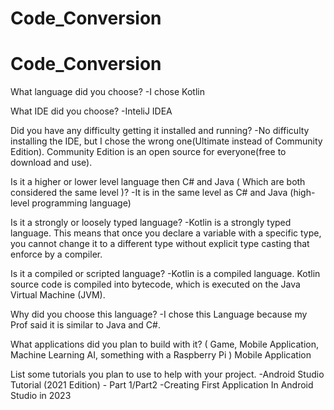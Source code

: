 # Code_Conversion
# Code_Conversion
 What language did you choose?
 -I chose Kotlin

What IDE did you choose?
-InteliJ IDEA

Did you have any difficulty getting it installed and running?
-No difficulty installing the IDE, but I chose the wrong one(Ultimate instead of Community Edition).
 Community Edition is an open source for everyone(free to download and use).
 

Is it a higher or lower level language then C# and Java ( Which are both considered the same level )?
-It is in the same level as C# and Java (high-level programming language)

Is it a strongly or loosely typed language?
-Kotlin is a strongly typed language.  This means that once you declare a variable with a specific
type, you cannot change it to a different type without explicit type casting that enforce by a compiler.

Is it a compiled or scripted language?
-Kotlin is a compiled language. Kotlin source code is compiled into bytecode, 
which is executed on the Java Virtual Machine (JVM). 


Why did you choose this language?
-I chose this Language because my Prof said it is similar to Java and C#. 

What applications did you plan to build with it? ( Game, Mobile Application, Machine Learning AI, something with a Raspberry Pi )
Mobile Application

List some tutorials you plan to use to help with your project.
-Android Studio Tutorial (2021 Edition) - Part 1/Part2
-Creating First Application In Android Studio in 2023


 

